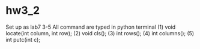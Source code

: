 # hw3_2
Set up as lab7 3-5
All command are typed in python terminal (1) void locate(int column, int row); (2) void cls(); (3) int rows(); (4) int columns(); (5) int putc(int c);
